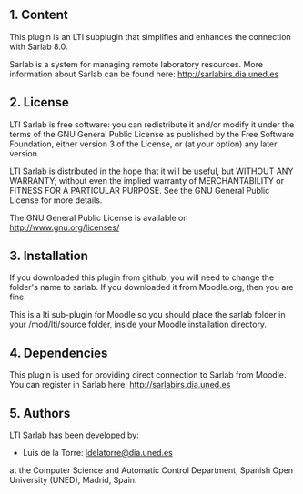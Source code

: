 ## 1. Content

This plugin is an LTI subplugin that simplifies and enhances the connection with Sarlab 8.0.

Sarlab is a system for managing remote laboratory resources. More information about Sarlab can be found here: 
http://sarlabirs.dia.uned.es

## 2. License

LTI Sarlab is free software: you can redistribute it and/or modify it under the terms of the GNU General Public
License as published by the Free Software Foundation, either version 3 of the License, or (at your option) any later
version.

LTI Sarlab is distributed in the hope that it will be useful, but WITHOUT ANY WARRANTY; without even the
implied warranty of MERCHANTABILITY or FITNESS FOR A PARTICULAR PURPOSE.  See the GNU General Public License for more
details.

The GNU General Public License is available on <http://www.gnu.org/licenses/>
  
## 3. Installation

If you downloaded this plugin from github, you will need to change the folder's name to sarlab. If you
downloaded it from Moodle.org, then you are fine.

This is a lti sub-plugin for Moodle so you should place the sarlab folder in your /mod/lti/source folder, inside your
Moodle installation directory.

## 4. Dependencies

This plugin is used for providing direct connection to Sarlab from Moodle. You can register in Sarlab here: http://sarlabirs.dia.uned.es

## 5. Authors

LTI Sarlab has been developed by:
 - Luis de la Torre: ldelatorre@dia.uned.es

  at the Computer Science and Automatic Control Department, Spanish Open University (UNED), Madrid, Spain.
